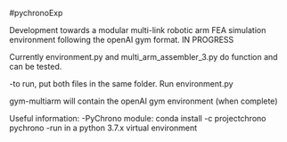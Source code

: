 #pychronoExp

Development towards a modular multi-link robotic arm FEA simulation environment following the openAI gym format. IN PROGRESS

Currently environment.py and multi_arm_assembler_3.py do function and can be tested. 

-to run, put both files in the same folder. Run environment.py

gym-multiarm will contain the openAI gym environment (when complete)

Useful information:
-PyChrono module: conda install -c projectchrono pychrono
-run in a python 3.7.x virtual environment
